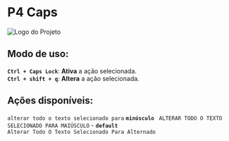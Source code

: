 # P4 Caps
![Logo do Projeto](https://i.ibb.co/xhjMDCx/imagem-2024-07-14-162934734.png)

## Modo de uso:  
**` Ctrl + Caps Lock `**: **Ativa** a ação selecionada.  
**` Ctrl + shift + q `**: **Altera** a ação selecionada.  

## Ações disponíveis:  
` alterar todo o texto selecionado para ` **`minúsculo `**
` ALTERAR TODO O TEXTO SELECIONADO PARA MAIÚSCULO ` - **`default`**  
` Alterar Todo O Texto Selecionado Para Alternado `  
